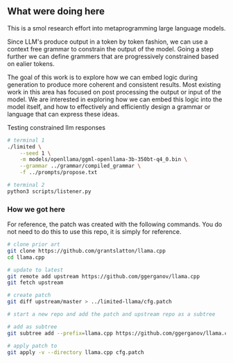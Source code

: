 ## What were doing here

This is a smol research effort into metaprogramming large language models.

Since LLM's produce output in a token by token fashion, we can use a context free grammar to constrain the output of the model. Going a step further we can define grammers that are progressively constrained based on ealier tokens.

The goal of this work is to explore how we can embed logic during generation to produce more coherent and consistent results. Most existing work in this area has focused on post processing the output or input of the model. We are interested in exploring how we can embed this logic into the model itself, and how to effectively and efficiently design a grammar or language that can express these ideas.

Testing constrained llm responses
```bash
# terminal 1
./limited \
    --seed 1 \
    -m models/openllama/ggml-openllama-3b-350bt-q4_0.bin \
    --grammar ../grammar/compiled_grammar \
    -f ../prompts/propose.txt

# terminal 2
python3 scripts/listener.py
```



### How we got here

For reference, the patch was created with the following commands. You do not need to do this to use this repo, it is simply for reference.

```bash
# clone prior art
git clone https://github.com/grantslatton/llama.cpp
cd llama.cpp

# update to latest
git remote add upstream https://github.com/ggerganov/llama.cpp
git fetch upstream

# create patch
git diff upstream/master > ../limited-llama/cfg.patch

# start a new repo and add the patch and upstream repo as a subtree

# add as subtree
git subtree add --prefix=llama.cpp https://github.com/ggerganov/llama.cpp master

# apply patch to 
git apply -v --directory llama.cpp cfg.patch
```